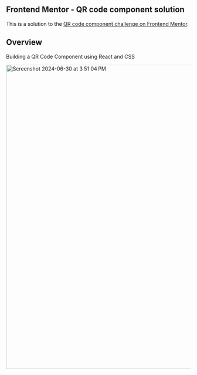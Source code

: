 ## Frontend Mentor - QR code component solution

This is a solution to the [QR code component challenge on Frontend Mentor](https://www.frontendmentor.io/challenges/qr-code-component-iux_sIO_H). 

## Overview
Building a QR Code Component using React and CSS

<img width="828" alt="Screenshot 2024-06-30 at 3 51 04 PM" src="https://github.com/mythilik908/qr-code-component/assets/37060705/13883f17-319d-46e9-b80e-57903f4cf286">
